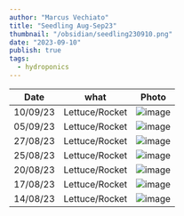 ```yaml
---
author: "Marcus Vechiato"
title: "Seedling Aug-Sep23"
thumbnail: "/obsidian/seedling230910.png"
date: "2023-09-10"
publish: true
tags: 
  - hydroponics
--- 
```


| Date     | what  | Photo |
| -------- | ----  | ---   |
| 10/09/23 | Lettuce/Rocket |  ![image](/obsidian/seedling230910.png) |
| 05/09/23 | Lettuce/Rocket |  ![image](/obsidian/seedling230923.jpeg) | 
| 27/08/23 | Lettuce/Rocket |  ![image](/obsidian/seedling230827.png) | 
| 25/08/23 | Lettuce/Rocket |  ![image](/obsidian/seedling230825.jpg) |
| 20/08/23 | Lettuce/Rocket |  ![image](/obsidian/seedling230823.png) |
| 17/08/23 | Lettuce/Rocket |  ![image](/obsidian/seedling230817.jpg) |
| 14/08/23 | Lettuce/Rocket |  ![image](/obsidian/seedling230814.jpeg) |
